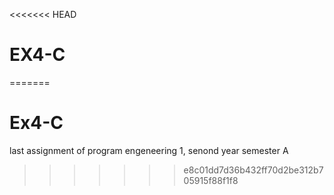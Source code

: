 <<<<<<< HEAD
# EX4-C
=======
# Ex4-C
last assignment of program engeneering 1, senond year semester A
>>>>>>> e8c01dd7d36b432ff70d2be312b705915f88f1f8
